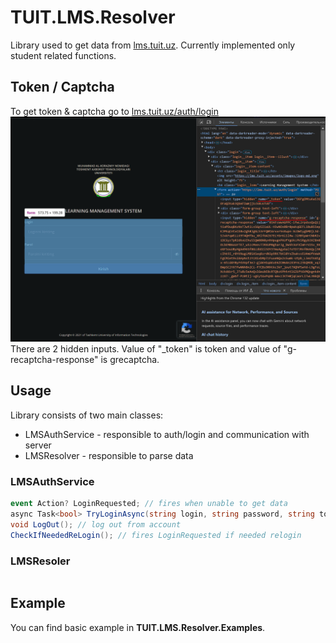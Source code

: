 # TUIT.LMS.Resolver
Library used to get data from [lms.tuit.uz](https://lms.tuit.uz). Currently implemented only student related functions.

## Token / Captcha
To get token & captcha go to [lms.tuit.uz/auth/login](https://lms.tuit.uz/auth/login)
![auth page](auth_page.png)
There are 2 hidden inputs. Value of "_token" is token and value of "g-recaptcha-response" is grecaptcha.

## Usage
Library consists of two main classes:
 - LMSAuthService - responsible to auth/login and communication with server
 - LMSResolver - responsible to parse data

### LMSAuthService
```csharp
event Action? LoginRequested; // fires when unable to get data
async Task<bool> TryLoginAsync(string login, string password, string token, string grecaptcha); // Try to login, requires token and captcha
void LogOut(); // log out from account
CheckIfNeededReLogin(); // fires LoginRequested if needed relogin
```

### LMSResoler
```csharp

```

## Example
You can find basic example in **TUIT.LMS.Resolver.Examples**.
